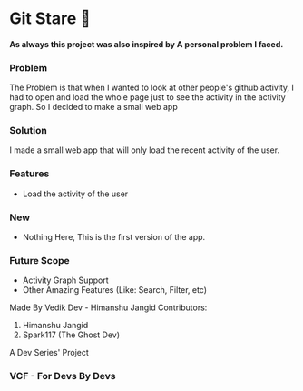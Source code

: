 # Git Stare 🥸

#### As always this project was also inspired by A personal problem I faced.

### Problem
The Problem is that when I wanted to look at other people's github activity, I had to open and load the whole page just to see the activity in the activity graph. So I decided to make a small web app 

### Solution
I made a small web app that will only load the recent activity of the user.

### Features
- Load the activity of the user

### New 
- Nothing Here, This is the first version of the app.

### Future Scope
- Activity Graph Support
- Other Amazing Features (Like: Search, Filter, etc)

Made By Vedik Dev - Himanshu Jangid
Contributors:
1. Himanshu Jangid
2. Spark117 (The Ghost Dev)

A Dev Series' Project

### VCF - For Devs By Devs
